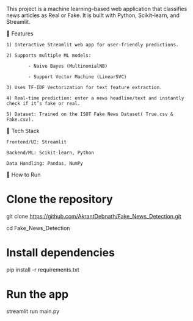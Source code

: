 This project is a machine learning–based web application that classifies news articles as Real or Fake.
It is built with Python, Scikit-learn, and Streamlit.

🔹 Features

    1) Interactive Streamlit web app for user-friendly predictions.
    
    2) Supports multiple ML models:
    
            - Naive Bayes (MultinomialNB)
            
            - Support Vector Machine (LinearSVC)
            
    3) Uses TF-IDF Vectorization for text feature extraction.
    
    4) Real-time prediction: enter a news headline/text and instantly check if it’s fake or real.
    
    5) Dataset: Trained on the ISOT Fake News Dataset( True.csv & Fake.csv).

🔹 Tech Stack

    Frontend/UI: Streamlit

    Backend/ML: Scikit-learn, Python

    Data Handling: Pandas, NumPy

🔹 How to Run
# Clone the repository
git clone https://github.com/AkrantDebnath/Fake_News_Detection.git

cd Fake_News_Detection

# Install dependencies
pip install -r requirements.txt

# Run the app
streamlit run main.py
